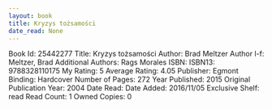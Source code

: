 ```yaml
---
layout: book
title: Kryzys tożsamości
date_read: None
---
```


Book Id: 25442277
Title: Kryzys tożsamości
Author: Brad Meltzer
Author l-f: Meltzer, Brad
Additional Authors: Rags Morales
ISBN: 
ISBN13: 9788328110175
My Rating: 5
Average Rating: 4.05
Publisher: Egmont
Binding: Hardcover
Number of Pages: 272
Year Published: 2015
Original Publication Year: 2004
Date Read: 
Date Added: 2016/11/05
Exclusive Shelf: read
Read Count: 1
Owned Copies: 0


